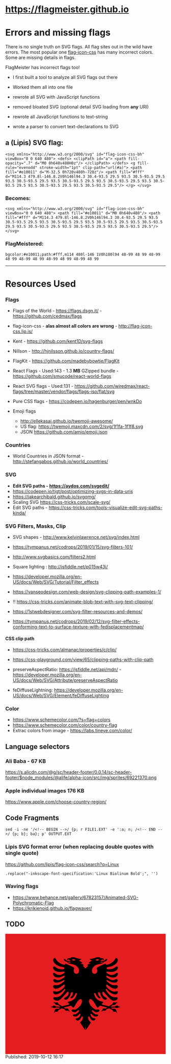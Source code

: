 # https://flagmeister.github.io

# Errors and missing flags

There is no single truth on SVG flags. All flag sites out in the wild have errors. The most popular one [flag-icon-css](http://flag-icon-css.lip.is/) has many incorrect colors. Some are missing details in flags.

FlagMeister has incorrect flags too!

* I first built a tool to analyze all SVG flags out there

* Worked them all into one file

* rewrote all SVG with JavaScript functions

* removed bloated SVG (optional detail SVG loading from **any** URI)

* rewrote all JavaScript functions to text-string

* wrote a parser to convert text-declarations to SVG


## a (Lipis) SVG flag:
``
<svg xmlns="http://www.w3.org/2000/svg" id="flag-icon-css-bh" viewBox="0 0 640 480">
  <defs>
    <clipPath id="a">
      <path fill-opacity=".7" d="M0 0h640v480H0z"/>
    </clipPath>
  </defs>
  <g fill-rule="evenodd" stroke-width="1pt" clip-path="url(#a)">
    <path fill="#e10011" d="M-32.5 0h720v480h-720z"/>
    <path fill="#fff" d="M114.3 479.8l-146.8.2V0h146l94.3 30.4-93.5 29.5 93.5 30.5-93.5 29.5 93.5 30.5-93.5 29.5 93.5 30.5-93.5 29.5 93.5 30.5-93.5 29.5 93.5 30.5-93.5 29.5 93.5 30.5-93.5 29.5 93.5 30.5-93.5 29.5"/>
  </g>
</svg>
``

### Becomes:

``
<svg xmlns="http://www.w3.org/2000/svg" id="flag-icon-css-bh" viewBox="0 0 640 480">
    <path fill="#e10011" d="M0 0h640v480"/>
    <path fill="#fff" d="M114.3 479.8l-146.8.2V0h146l94.3 30.4-93.5 29.5 93.5 30.5-93.5 29.5 93.5 30.5-93.5 29.5 93.5 30.5-93.5 29.5 93.5 30.5-93.5 29.5 93.5 30.5-93.5 29.5 93.5 30.5-93.5 29.5 93.5 30.5-93.5 29.5"/>
</svg>
``

### FlagMeistered:

``
bgcolor:#e10011;path:#fff,m114 480l-146 1V0h180l94 48-99 48 99 48-99 48 99 48-99 48 99 48-99 48 99 48-99 48 99
``

<hr>

# Resources Used

### Flags

* Flags of the World - https://flags.dsgn.it/ - https://github.com/cedmax/flags

* flag-icon-css - **alas almost all colors are wrong** - http://flag-icon-css.lip.is/

* Kent - https://github.com/kent1D/svg-flags

* Nillson - http://hjnilsson.github.io/country-flags/

* FlagKit - https://github.com/madebybowtie/FlagKit 

* React Flags - Used:143 - 1.3 **MB** GZipped bundle - https://github.com/smucode/react-world-flags

* React SVG flags - Used:131 - https://github.com/wiredmax/react-flags/tree/master/vendor/flags/flags-iso/flat/svg

* Pure CSS flags - https://codepen.io/hagenburger/pen/wnkDo

* Emoji flags 
  * http://ellekasai.github.io/twemoji-awesome/
  * US flag: https://twemoji.maxcdn.com/2/svg/1f1fa-1f1f8.svg
  * JSON https://github.com/amio/emoji.json

### Countries

* World Countries in JSON format - http://stefangabos.github.io/world_countries/

### SVG

* __Edit SVG paths - https://aydos.com/svgedit/__
* https://codepen.io/tigt/post/optimizing-svgs-in-data-uris
* https://jakearchibald.github.io/svgomg/
* Scaling SVG https://css-tricks.com/scale-svg/
* Edit SVG paths - https://css-tricks.com/tools-visualize-edit-svg-paths-kinda/

### SVG Filters, Masks, Clip

* SVG shapes - http://www.kelvinlawrence.net/svg/index.html
* https://tympanus.net/codrops/2019/01/15/svg-filters-101/
* http://www.svgbasics.com/filters2.html
* Square lighting : http://jsfiddle.net/p015w43j/

* https://developer.mozilla.org/en-US/docs/Web/SVG/Tutorial/Filter_effects

* https://vanseodesign.com/web-design/svg-clipping-path-examples-1/

* !! https://css-tricks.com/animate-blob-text-with-svg-text-clipping/

* https://1stwebdesigner.com/svg-filter-resources-and-demos/

* https://tympanus.net/codrops/2019/02/12/svg-filter-effects-conforming-text-to-surface-texture-with-fedisplacementmap/

#### CSS clip path

* https://css-tricks.com/almanac/properties/c/clip/
* https://css-playground.com/view/65/clipping-paths-with-clip-path

* preserveAspectRatio: https://jsfiddle.net/api/mdn/ - https://developer.mozilla.org/en-US/docs/Web/SVG/Attribute/preserveAspectRatio

* feDiffuseLightning: https://developer.mozilla.org/en-US/docs/Web/SVG/Element/feDiffuseLighting


### Color

* https://www.schemecolor.com/?s=flag+colors
* https://www.schemecolor.com/color/country-flag
* Extrac colors from image - https://labs.tineye.com/color/

## Language selectors

### Ali Baba - 67 KB

https://s.alicdn.com/@g/sc/header-footer/0.0.14/sc-header-footer/$node_modules/@alife/alpha-icon/src/img/sprites/69221370.png

### Apple individual images 176 KB

https://www.apple.com/choose-country-region/



## Code Fragments

```
sed -i -ne '/<!-- BEGIN -->/ {p; r FILE1.EXT' -e ':a; n; /<!-- END -->/ {p; b}; ba}; p' OUTPUT.EXT
```

### Lipis SVG format error (when replacing double quotes with single quote)

https://github.com/lipis/flag-icon-css/search?q=Linux

``
.replace("-inkscape-font-specification:'Linux Biolinum Bold';", '')
``

### Waving flags

* https://www.behance.net/gallery/67823157/Animated-SVG-Polychromatic-Flag
* https://krikienoid.github.io/flagwaver/

## TODO

<svg xmlns="http://www.w3.org/2000/svg" xmlns:xlink="http://www.w3.org/1999/xlink" id="flag-icon-css-al" viewBox="0 0 640 480">
  <path fill="#e41e20" d="M0 0h640v480H0z"/>
  <path id="a" d="M272 93c-4 0-12 1-12 5-13-2-14 3-13 8 1-2 3-3 4-3 2-0 3.5.3 5 1a22 22 0 0 1 5 4c-5 1-8.2.4-12-0a16 16 0 0 1-6-2c-1-1-2-2-4-4-3-3-6-2-5 2 2 4 6 6 10 7 2.1.3 5 1 9 1 4 0 8-.5 9 0-1.3.8-3 2-6 2.8-3 1-7-2-10-2.4.3 2 3 4 9 6 9 2 17 4 23 6a37 37 0 0 1 11 9c5 5 5 9 5 11 1 9-2 14-8 15-2.8.7-8-.7-9.8-3-2-2.2-3.7-6-3-12 .5-2 3-8.3.9-9.5a274 274 0 0 0-32-15c-2-1-4 2-5 4a50 50 0 0 1-36-24c-4-8-11 0-10 7 2 8 8 14 15 18 7 4 17 8 26 8 5 1 5 7-1 9-12 0-22-1-31-9-7-6-11 1-8.8 5 3 13 22 17 41 13 7-1 3 7 1 7-8 6-22 11-35 0-6-4-9-1-7 5 5 16 27 13 41 5 4-2 7 3 3 6-18 13-27 13-35 8-10-4-11 7-5 11 7 4 24 1 36-7 5-4 6 2 2 5-15 13-21 16-36 14-8-1-8 9-2 13 8 5 24-3 37-14 5-3 6 2 4 7a54 54 0 0 1-22 18c-7 3-14 2-18.3.7-6-2-6 4-3 9 2 3 9 4.3 18 1 9-3 18-10 24-18 5-5 5 2 2 6-13 20-24 27-39 26-7-1-8 4-4 9 8 6 17 6 25-0 7-7 21-22 28-30 5-4 6.9 0 5 8-1 5-5 10-14 14-6 4-2 9 3 9 3 0 8-3 12-8 5-6 6-10 9-20 9-5 8-2 8 2-2 9-4 11-9 15-4 4 3 6 6 4 7-5 10-12 13.2-18.2 2-4.4 7.4-2.3 4.8 5-6 17.4-16 24.2-33.3 27.8-1.7.3-2.8 1.3-2.2 3.3l7 7c-10.7 3.2-19.4 5-30.2 8l-14.8-9.8c-1.3-3.2-2-8.2-9.8-4.7-5.2-2.4-7.7-1.5-10.6 1 4.2 0 6 1.2 7.7 3.1 2.2 5.7 7.2 6.3 12.3 4.7 3.3 2.7 5 4.9 8.4 7.7l-16.7-.5c-6-6.3-10.6-6-14.8-1-3.3.5-4.6.5-6.8 4.4 3.4-1.4 5.6-1.8 7.1-.3 6.3 3.7 10.4 2.9 13.5 0l17.5 1.1c-2.2 2-5.2 3-7.5 4.8-9-2.6-13.8 1-15.4 8.3a17 17 0 0 0-1.2 9.3c.8-3 2.3-5.5 4.9-7 8 2 11-1.3 11.5-6.1 4-3.2 9.8-3.9 13.7-7.1 4.6 1.4 6.8 2.3 11.4 3.8 1.6 5 5.3 6.9 11.3 5.6 7 .2 5.8 3.2 6.4 5.5 2-3.3 1.9-6.6-2.5-9.6-1.6-4.3-5.2-6.3-9.8-3.8-4.4-1.2-5.5-3-9.9-4.3 11-3.5 18.8-4.3 29.8-7.8l7.7 6.8c1.5.9 2.9 1.1 3.8 0 6.9-10 10-18.7 16.3-25.3 2.5-2.8 5.6-6.4 9-7.3 1.7-.5 3.8-.2 5.2 1.3 1.3 1.4 2.4 4.1 2 8.2-.7 5.7-2.1 7.6-3.7 11-1.7 3.5-3.6 5.6-5.7 8.3-4 5.3-9.4 8.4-12.6 10.5-6.4 4.1-9 2.3-14 2-6.4.7-8 3.8-2.8 8.1 4.8 2.6 9.2 2.9 12.8 2.2 3-.6 6.6-4.5 9.2-6.6 2.8-3.3 7.6.6 4.3 4.5-5.9 7-11.7 11.6-19 11.5-7.7 1-6.2 5.3-1.2 7.4 9.2 3.7 17.4-3.3 21.6-8 3.2-3.5 5.5-3.6 5 1.9-3.3 9.9-7.6 13.7-14.8 14.2-5.8-.6-5.9 4-1.6 7 9.6 6.6 16.6-4.8 19.9-11.6 2.3-6.2 5.9-3.3 6.3 1.8 0 6.9-3 12.4-11.3 19.4 6.3 10.1 13.7 20.4 20 30.5l19.2-214L320 139c-2-1.8-8.8-9.8-10.5-11-.7-.6-1-1-.1-1.4.9-.4 3-.8 4.5-1-4-4.1-7.6-5.4-15.3-7.6 1.9-.8 3.7-.4 9.3-.6a30.2 30.2 0 0 0-13.5-10.2c4.2-3 5-3.2 9.2-6.7a86.3 86.3 0 0 1-19.5-3.8 37.4 37.4 0 0 0-12-3.4zm.8 8.4c3.8 0 6.1 1.3 6.1 2.9 0 1.6-2.3 2.9-6.1 2.9s-6.2-1.5-6.2-3c0-1.6 2.4-2.8 6.2-2.8z"/>
  <use width="100%" height="100%" transform="matrix(-1 0 0 1 640 0)" xlink:href="#a"/>
</svg>
Published: 2019-10-12 16:17 
